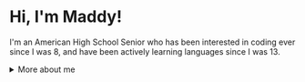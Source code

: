 # Hi, I'm Maddy!
I'm an American High School Senior who has been interested in coding ever since I was 8, and have been actively learning languages since I was 13.

<details>
  <summary>More about me</summary>
  <h1>Skills</h1>
  <h2>Web Development</h2> 
  <ul>
    <li>HTML</li>
    <li>CSS</li>
    <li>JavaScript</li>
  </ul>
  <h2>Application Development</h3>
  <ul>
    <li>Python</li>
  </ul>
  <h2>Productivity</h2>
  <ul>
    <li>Notion</li>
    <li>Figma</li>
    <li>Microsoft Word</li>
    <li>Microsoft Excel</li>
  </ul>
  <h2>Learning</h2>
  <ul>
    <li>Flutter</li>
  </ul>
  <h2>Projects</h2>
  <ul>
    <li>Website Portfolio</li>
    <li>Mobile application to manage health</li>
  </ul>
  <h1>Contact</h1>
  - ✉️ mmmbrock07@gmail.com
</details>

